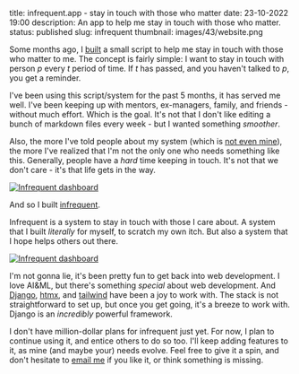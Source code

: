 title: infrequent.app - stay in touch with those who matter
date: 23-10-2022 19:00
description: An app to help me stay in touch with those who matter. 
status: published
slug: infrequent
thumbnail: images/43/website.png

Some months ago, I [built](infrequent-tiny-crm.html) a small script to help me stay in touch with those who matter to me. The concept is fairly simple: I want to stay in touch with person _p_ every _t_ period of time. If _t_ has passed, and you haven't talked to _p_, you get a reminder. 

I've been using this script/system for the past 5 months, it has served me well. I've been keeping up with mentors, ex-managers, family, and friends - without much effort. Which is the goal. It's not that I don't like editing a bunch of markdown files every week - but I wanted something _smoother_.

Also, the more I've told people about my system (which is [not even mine](https://sive.rs/hundreds)), the more I've realized that I'm not the only one who needs something like this. Generally, people have a _hard_ time keeping in touch. It's not that we don't care - it's that life gets in the way. 

<a href="https://infrequent.app">
<img src="{static}/images/43/website.png" alt="Infrequent dashboard" style="max-width:100%;">
</a>

And so I built [infrequent](https://infrequent.app).

Infrequent is a system to stay in touch with those I care about. A system that I built _literally_ for myself, to scratch my own itch. But also a system that I hope helps others out there. 

<a href="https://infrequent.app">
<img src="{static}/images/43/dashboard.png" alt="Infrequent dashboard" style="max-width:100%;">
</a>

I'm not gonna lie, it's been pretty fun to get back into web development. I love AI&ML, but there's something _special_ about web development. And [Django](https://www.djangoproject.com/), [htmx](htmx.org/), and [tailwind](https://tailwindcss.com/) have been a joy to work with. The stack is not straightforward to set up, but once you get going, it's a breeze to work with. Django is an _incredibly_ powerful framework. 

I don't have million-dollar plans for infrequent just yet. For now, I plan to continue using it, and entice others to do so too. I'll keep adding features to it, as mine (and maybe your) needs evolve. Feel free to give it a spin, and don't hesitate to [email me](mailto:me@duarteocarmo.com) if you like it, or think something is missing. 


